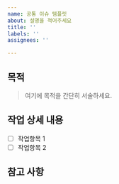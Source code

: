 ```yaml
---
name: 공통 이슈 템플릿
about: 설명을 적어주세요
title: ''
labels: ''
assignees: ''

---
```


## 목적
> 여기에 목적을 간단히 서술하세요.

## 작업 상세 내용
- [ ] 작업항목 1
- [ ] 작업항목 2

## 참고 사항
